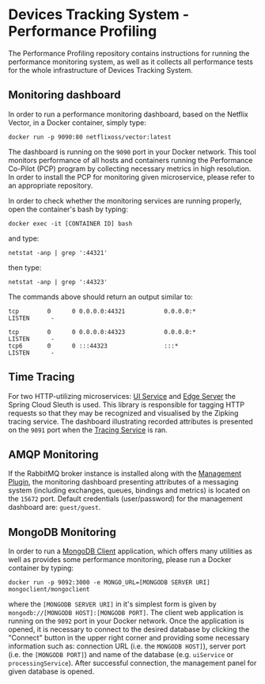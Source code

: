 # Devices Tracking System - Performance Profiling
The Performance Profiling repository contains instructions for running the performance monitoring system, as well as it 
collects all performance tests for the whole infrastructure of Devices Tracking System.

## Monitoring dashboard
In order to run a performance monitoring dashboard, based on the Netflix Vector, in a Docker container, simply type:
```
docker run -p 9090:80 netflixoss/vector:latest
```
The dashboard is running on the `9090` port in your Docker network. This tool monitors performance of all hosts and 
containers running the Performance Co-Pilot (PCP) program by collecting necessary metrics in high resolution. In order 
to install the PCP for monitoring given microservice, please refer to an appropriate repository.  
  
In order to check whether the monitoring services are running properly, open the container's bash by typing:
```
docker exec -it [CONTAINER ID] bash
```
and type:
```
netstat -anp | grep ':44321'
```
then type:
```
netstat -anp | grep ':44323'
```
The commands above should return an output similar to:
```
tcp        0      0 0.0.0.0:44321           0.0.0.0:*               LISTEN      -

tcp        0      0 0.0.0.0:44323           0.0.0.0:*               LISTEN      -
tcp6       0      0 :::44323                :::*                    LISTEN      -
```

## Time Tracing
For two HTTP-utilizing microservices: [UI Service](https://github.com/device-tracking-system/ui-service) and 
[Edge Server](https://github.com/device-tracking-system/edge-server) the Spring Cloud Sleuth is used. This library is
responsible for tagging HTTP requests so that they may be recognized and visualised by the Zipking tracing service.
The dashboard illustrating recorded attributes is presented on the `9091` port when the 
[Tracing Service](https://github.com/device-tracking-system/tracing-service) is ran.

## AMQP Monitoring
If the RabbitMQ broker instance is installed along with the [Management Plugin](https://www.rabbitmq.com/management.html),
the monitoring dashboard presenting attributes of a messaging system (including exchanges, queues, bindings and metrics)
is located on the `15672` port. Default credentials (user/password) for the management dashboard are: `guest/guest`.

## MongoDB Monitoring
In order to run a [MongoDB Client](https://www.nosqlclient.com/) application, which offers many utilities as well as 
provides some performance monitoring, please run a Docker container by typing:
```
docker run -p 9092:3000 -e MONGO_URL=[MONGODB SERVER URI] mongoclient/mongoclient
``` 
where the `[MONGODB SERVER URI]` in it's simplest form is given by `mongodb://[MONGODB HOST]:[MONGODB PORT]`. The client
web application is running on the `9092` port in your Docker network. Once the application is opened, it is necessary to
connect to the desired database by clicking the "Connect" button in the upper right corner and providing some necessary
information such as: connection URL (i.e. the `MONGODB HOST]`), server port (i.e. the `[MONGODB PORT]`) and name of the
database (e.g. `uiService` or `processingService`). After successful connection, the management panel for given database
is opened. 
